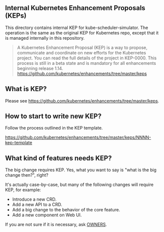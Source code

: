 ## Internal Kubernetes Enhancement Proposals (KEPs)

This directory contains internal KEP for kube-scheduler-simulator.
The operation is the same as the original KEP for Kubernetes repo, except that it is managed internally in this repository.

> A Kubernetes Enhancement Proposal (KEP) is a way to propose, communicate and coordinate on new efforts for the Kubernetes project. You can read the full details of the project in KEP-0000.
This process is still in a beta state and is mandatory for all enhancements beginning release 1.14.
> https://github.com/kubernetes/enhancements/tree/master/keps

## What is KEP?

Please see https://github.com/kubernetes/enhancements/tree/master/keps.

## How to start to write new KEP?

Follow the process outlined in the KEP template.

https://github.com/kubernetes/enhancements/tree/master/keps/NNNN-kep-template

## What kind of features needs KEP? 

The big change requires KEP. 
Yes, what you want to say is "what is the big change then?", right? 

It's actually case-by-case, but many of the following changes will require KEP, for example:
- Introduce a new CRD.
- Add a new API to a CRD.
- Add a big change to the behavior of the core feature.
- Add a new component on Web UI.

If you are not sure if it is necessary, 
ask [OWNERS](https://github.com/kubernetes-sigs/kube-scheduler-simulator/blob/master/OWNERS).